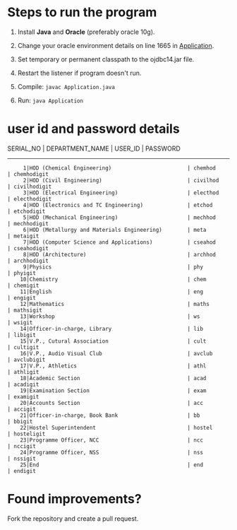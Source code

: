 # Steps to run the program

1. Install **Java** and **Oracle** (preferably oracle 10g).

2. Change your oracle environment details on line 1665 in [Application](./Application.java).

3. Set temporary or permanent classpath to the ojdbc14.jar file.

4. Restart the listener if program doesn't run.

5. Compile: ````javac Application.java````

6. Run: ````java Application````

# user id and password details

SERIAL_NO | DEPARTMENT_NAME                                  |  USER_ID                     |  PASSWORD
---------- -------------------------------------------------- ------------------------------ ------------------------------
         1|HOD (Chemical Engineering)                        | chemhod                      | chemhodigit
         2|HOD (Civil Engineering)                           | civilhod                     | civilhodigit
         3|HOD (Electrical Engineering)                      | electhod                     | electhodigit
         4|HOD (Electronics and TC Engineering)              | etchod                       | etchodigit
         5|HOD (Mechanical Engineering)                      | mechhod                      | mechhodigit
         6|HOD (Metallurgy and Materials Engineering)        | meta                         | metaigit
         7|HOD (Computer Science and Applications)           | cseahod                      | cseahodigit
         8|HOD (Architecture)                                | archhod                      | archhodigit
         9|Physics                                           | phy                          | phyigit
        10|Chemistry                                         | chem                         | chemigit
        11|English                                           | eng                          | engigit
        12|Mathematics                                       | maths                        | mathsigit
        13|Workshop                                          | ws                           | wsigit
        14|Officer-in-charge, Library                        | lib                          | libigit
        15|V.P., Cutural Association                         | cult                         | cultigit
        16|V.P., Audio Visual Club                           | avclub                       | avclubigit
        17|V.P., Athletics                                   | athl                         | athligit
        18|Academic Section                                  | acad                         | acadigit
        19|Examination Section                               | exam                         | examigit
        20|Accounts Section                                  | acc                          | accigit
        21|Officer-in-charge, Book Bank                      | bb                           | bbigit
        22|Hostel Superintendent                             | hostel                       | hosteligit
        23|Programme Officer, NCC                            | ncc                          | nccigit
        24|Programme Officer, NSS                            | nss                          | nssigit
        25|End                                               | end                          | endigit


# Found improvements?

Fork the repository and create a pull request.